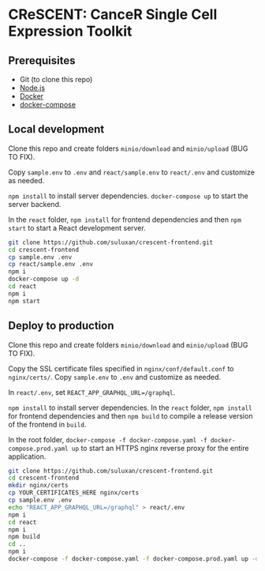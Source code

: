 # CReSCENT: CanceR Single Cell Expression Toolkit

## Prerequisites
- Git (to clone this repo)
- [Node.js](https://nodejs.org/)
- [Docker](https://docs.docker.com/v17.09/engine/installation/)
- [docker-compose](https://docs.docker.com/compose/install/)

## Local development
Clone this repo and create folders `minio/download` and `minio/upload` (BUG TO FIX).

Copy `sample.env` to `.env` and `react/sample.env` to `react/.env` and customize as needed.

`npm install` to install server dependencies.
`docker-compose up` to start the server backend.

In the `react` folder, `npm install` for frontend dependencies and then `npm start` to start a React development server.

```bash
git clone https://github.com/suluxan/crescent-frontend.git
cd crescent-frontend
cp sample.env .env
cp react/sample.env .env
npm i
docker-compose up -d
cd react
npm i
npm start
```

## Deploy to production
Clone this repo and create folders `minio/download` and `minio/upload` (BUG TO FIX).

Copy the SSL certificate files specified in `nginx/conf/default.conf` to `nginx/certs/`.
Copy `sample.env` to `.env` and customize as needed.

In `react/.env`, set `REACT_APP_GRAPHQL_URL=/graphql`.

`npm install` to install server dependencies.
In the `react` folder, `npm install` for frontend dependencies and then `npm build` to compile a release version of the frontend in `build`.

In the root folder, `docker-compose -f docker-compose.yaml -f docker-compose.prod.yaml up` to start an HTTPS nginx reverse proxy for the entire application.

```bash
git clone https://github.com/suluxan/crescent-frontend.git
cd crescent-frontend
mkdir nginx/certs
cp YOUR_CERTIFICATES_HERE nginx/certs
cp sample.env .env
echo "REACT_APP_GRAPHQL_URL=/graphql" > react/.env
npm i
cd react
npm i
npm build
cd ..
npm i
docker-compose -f docker-compose.yaml -f docker-compose.prod.yaml up -d
```

